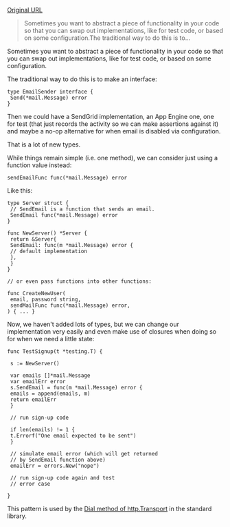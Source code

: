 
[Original URL](https://medium.com/@matryer/tiny-abstractions-using-functions-in-go-39cd7b9a1db2)

> Sometimes you want to abstract a piece of functionality in your code so that you can swap out implementations, like for test code, or based on some configuration.The traditional way to do this is to...

Sometimes you want to abstract a piece of functionality in your code so that you can swap out implementations, like for test code, or based on some configuration.

The traditional way to do this is to make an interface:

```
type EmailSender interface {
 Send(*mail.Message) error
}
```

Then we could have a SendGrid implementation, an App Engine one, one for test (that just records the activity so we can make assertions against it) and maybe a no-op alternative for when email is disabled via configuration.

That is a lot of new types.

While things remain simple (i.e. one method), we can consider just using a function value instead:

```
sendEmailFunc func(*mail.Message) error
```

Like this:

```
type Server struct {
 // SendEmail is a function that sends an email.
 SendEmail func(*mail.Message) error
}

func NewServer() *Server {
 return &Server{
 SendEmail: func(m *mail.Message) error {
 // default implementation
 },
 }
}

// or even pass functions into other functions:

func CreateNewUser(
 email, password string,
 sendMailFunc func(*mail.Message) error,
) { ... }
```

Now, we haven't added lots of types, but we can change our implementation very easily and even make use of closures when doing so for when we need a little state:

```
func TestSignup(t *testing.T) {

 s := NewServer()

 var emails []*mail.Message
 var emailErr error
 s.SendEmail = func(m *mail.Message) error {
 emails = append(emails, m)
 return emailErr
 }

 // run sign-up code

 if len(emails) != 1 {
 t.Errorf("One email expected to be sent")
 }

 // simulate email error (which will get returned
 // by SendEmail function above)
 emailErr = errors.New("nope")

 // run sign-up code again and test
 // error case

}
```

This pattern is used by the [Dial method of http.Transport](https://golang.org/pkg/net/http/#Transport) in the standard library.
